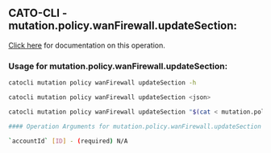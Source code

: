 
## CATO-CLI - mutation.policy.wanFirewall.updateSection:
[Click here](https://api.catonetworks.com/documentation/#mutation-mutation.policy.wanFirewall.updateSection) for documentation on this operation.

### Usage for mutation.policy.wanFirewall.updateSection:

```bash
catocli mutation policy wanFirewall updateSection -h

catocli mutation policy wanFirewall updateSection <json>

catocli mutation policy wanFirewall updateSection "$(cat < mutation.policy.wanFirewall.updateSection.json)"

#### Operation Arguments for mutation.policy.wanFirewall.updateSection ####

`accountId` [ID] - (required) N/A    
